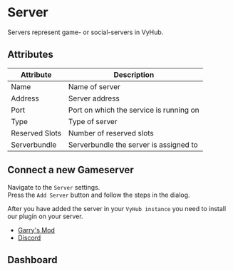 # Server

Servers represent game- or social-servers in VyHub.

## Attributes

| Attribute      | Description                             |
|----------------|-----------------------------------------|
| Name           | Name of server                          |
| Address        | Server address                          |
| Port           | Port on which the service is running on |
| Type           | Type of server                          |
| Reserved Slots | Number of reserved slots                |
| Serverbundle   | Serverbundle the server is assigned to  |

## Connect a new Gameserver

Navigate to the `Server` settings.  
Press the `Add Server` button and follow the steps in the dialog.

After you have added the server in your `VyHub instance` you need to install our plugin on your server.  

- [Garry's Mod](../game/gmod.md)
- [Discord](../game/discord.md)


## Dashboard

